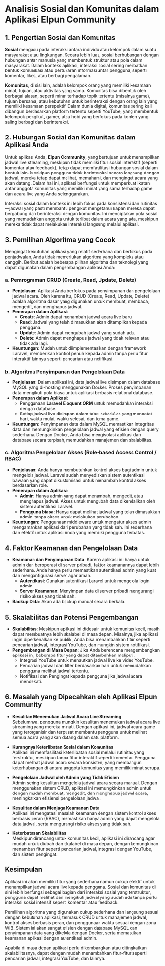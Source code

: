 # Analisis Sosial dan Komunitas dalam Aplikasi Elpun Community

## 1. Pengertian Sosial dan Komunitas

**Sosial** mengacu pada interaksi antara individu atau kelompok dalam suatu masyarakat atau lingkungan. Secara lebih luas, sosial berhubungan dengan hubungan antar manusia yang membentuk struktur atau pola dalam masyarakat. Dalam konteks aplikasi, interaksi sosial sering melibatkan bentuk komunikasi atau pertukaran informasi antar pengguna, seperti komentar, likes, atau berbagi pengalaman.

**Komunitas**, di sisi lain, adalah kelompok orang yang memiliki kesamaan minat, tujuan, atau aktivitas yang sama. Komunitas bisa dibentuk oleh berbagai alasan, seperti minat terhadap topik tertentu (misalnya game), tujuan bersama, atau kebutuhan untuk berinteraksi dengan orang lain yang memiliki kesamaan perspektif. Dalam dunia digital, komunitas sering kali dibangun berdasarkan platform tertentu seperti YouTube, yang membentuk kelompok pengikut, gamer, atau hobi yang berfokus pada konten yang saling berbagi dan berinteraksi.

## 2. Hubungan Sosial dan Komunitas dalam Aplikasi Anda

Untuk aplikasi Anda, **Elpun Community**, yang bertujuan untuk menampilkan jadwal live streaming, meskipun tidak memiliki fitur sosial interaktif (seperti komentar atau feedback), tetap dapat memfasilitasi hubungan sosial dalam bentuk lain. Meskipun pengguna tidak berinteraksi secara langsung dengan jadwal, mereka tetap dapat melihat, memahami, dan mengingat acara yang akan datang. Dalam hal ini, aplikasi berfungsi untuk memperkuat ikatan antar anggota komunitas yang memiliki minat yang sama terhadap game dan acara live yang Anda selenggarakan.

Interaksi sosial dalam konteks ini lebih fokus pada konsistensi dan rutinitas—jadwal yang pasti membantu pengikut mengetahui kapan mereka dapat bergabung dan berinteraksi dengan komunitas. Ini menciptakan pola sosial yang memudahkan anggota untuk terlibat dalam acara yang ada, meskipun mereka tidak dapat melakukan interaksi langsung melalui aplikasi.

## 3. Pemilihan Algoritma yang Cocok

Mengingat kebutuhan aplikasi yang relatif sederhana dan berfokus pada penjadwalan, Anda tidak memerlukan algoritma yang kompleks atau canggih. Berikut adalah beberapa pilihan algoritma dan teknologi yang dapat digunakan dalam pengembangan aplikasi Anda:

### a. Pemrograman CRUD (Create, Read, Update, Delete)

- **Penjelasan**: Aplikasi Anda berfokus pada penyimpanan dan pengelolaan jadwal acara. Oleh karena itu, CRUD (Create, Read, Update, Delete) adalah algoritma dasar yang digunakan untuk membuat, membaca, mengedit, dan menghapus jadwal.
- **Penerapan dalam Aplikasi**:
  - **Create**: Admin dapat menambah jadwal acara live baru.
  - **Read**: Jadwal yang telah dimasukkan akan ditampilkan kepada pengguna.
  - **Update**: Admin dapat mengubah jadwal yang sudah ada.
  - **Delete**: Admin dapat menghapus jadwal yang tidak relevan atau tidak ada lagi.
- **Keuntungan**: Mudah untuk diimplementasikan dengan framework Laravel, memberikan kontrol penuh kepada admin tanpa perlu fitur interaktif lainnya seperti pencarian atau notifikasi.

### b. Algoritma Penyimpanan dan Pengelolaan Data

- **Penjelasan**: Dalam aplikasi ini, data jadwal live disimpan dalam database MySQL yang di-hosting menggunakan Docker. Proses penyimpanan data mengikuti pola biasa untuk aplikasi berbasis relational database.
- **Penerapan dalam Aplikasi**:
  - Penggunaan **Laravel Eloquent ORM** untuk memudahkan interaksi dengan database.
  - Setiap jadwal live disimpan dalam tabel `schedules` yang mencatat hari, waktu mulai, waktu selesai, dan tema game.
- **Keuntungan**: Penyimpanan data dalam MySQL memastikan integritas data dan memungkinkan pengelolaan jadwal yang efisien dengan query sederhana. Dengan Docker, Anda bisa mengisolasi aplikasi dan database secara terpisah, memudahkan manajemen dan skalabilitas.

### c. Algoritma Pengelolaan Akses (Role-based Access Control / RBAC)

- **Penjelasan**: Anda hanya membutuhkan kontrol akses bagi admin untuk mengelola jadwal. Laravel sudah menyediakan sistem autentikasi bawaan yang dapat dikustomisasi untuk menambah kontrol akses berdasarkan role.
- **Penerapan dalam Aplikasi**:
  - **Admin**: Hanya admin yang dapat menambah, mengedit, atau menghapus jadwal. Akses untuk mengubah data dikendalikan oleh sistem autentikasi Laravel.
  - **Pengguna biasa**: Hanya dapat melihat jadwal yang telah dimasukkan admin, tanpa akses untuk melakukan perubahan.
- **Keuntungan**: Penggunaan middleware untuk mengatur akses admin mengamankan aplikasi dari perubahan yang tidak sah. Ini sederhana dan efektif untuk aplikasi Anda yang memiliki pengguna terbatas.

## 4. Faktor Keamanan dan Pengelolaan Data

- **Keamanan dan Penyimpanan Data**: Karena aplikasi ini hanya untuk admin dan beroperasi di server pribadi, faktor keamanannya dapat lebih sederhana. Anda hanya perlu memastikan autentikasi admin yang kuat dan mengonfigurasi server agar aman.
  - **Autentikasi**: Gunakan autentikasi Laravel untuk mengelola login admin.
  - **Server Keamanan**: Menyimpan data di server pribadi mengurangi risiko akses yang tidak sah.
- **Backup Data**: Akan ada backup manual secara berkala.

## 5. Skalabilitas dan Potensi Pengembangan

- **Skalabilitas**: Meskipun aplikasi ini didesain untuk komunitas kecil, masih dapat membuatnya lebih skalabel di masa depan. Misalnya, jika aplikasi ingin diperkenalkan ke publik, Anda bisa menambahkan fitur seperti pencarian jadwal, integrasi YouTube, dan mungkin sistem notifikasi.
- **Pengembangan di Masa Depan**: Jika Anda berencana mengembangkan aplikasi ini, beberapa fitur yang dapat ditambahkan meliputi:
  - Integrasi YouTube untuk menautkan jadwal live ke video YouTube.
  - Pencarian jadwal dan filter berdasarkan hari untuk memudahkan pengguna melihat jadwal tertentu.
  - Notifikasi dan Pengingat kepada pengguna jika jadwal acara mendekati.

## 6. Masalah yang Dipecahkan oleh Aplikasi Elpun Community

- **Kesulitan Menemukan Jadwal Acara Live Streaming**  
  Sebelumnya, pengguna mungkin kesulitan menemukan jadwal acara live streaming yang mereka minati. Dengan aplikasi ini, jadwal acara game yang terorganisir dan terpusat membantu pengguna untuk melihat semua acara yang akan datang dalam satu platform.

- **Kurangnya Keterlibatan Sosial dalam Komunitas**  
  Aplikasi ini memfasilitasi keterlibatan sosial melalui rutinitas yang terstruktur, meskipun tanpa fitur interaktif seperti komentar. Pengguna dapat melihat jadwal acara secara konsisten, yang membangun keterhubungan di antara anggota komunitas yang memiliki minat serupa.

- **Pengelolaan Jadwal oleh Admin yang Tidak Efisien**  
  Admin sering kesulitan mengelola jadwal acara secara manual. Dengan menggunakan sistem CRUD, aplikasi ini memungkinkan admin untuk dengan mudah membuat, mengedit, dan menghapus jadwal acara, meningkatkan efisiensi pengelolaan jadwal.

- **Kesulitan dalam Menjaga Keamanan Data**  
  Aplikasi ini mengatasi masalah keamanan dengan sistem kontrol akses berbasis peran (RBAC), memastikan hanya admin yang dapat mengelola data jadwal, serta mengurangi risiko akses yang tidak sah.

- **Keterbatasan Skalabilitas**  
  Meskipun dirancang untuk komunitas kecil, aplikasi ini dirancang agar mudah untuk diubah dan skalabel di masa depan, dengan kemungkinan menambah fitur seperti pencarian jadwal, integrasi dengan YouTube, dan sistem pengingat.

## Kesimpulan

Aplikasi ini akan memiliki fitur yang sederhana namun cukup efektif untuk menampilkan jadwal acara live kepada pengguna. Sosial dan komunitas di sini lebih berfungsi sebagai bagian dari interaksi sosial yang terstruktur, pengguna dapat melihat dan mengikuti jadwal yang sudah ada tanpa perlu interaksi sosial intensif seperti komentar atau feedback.

Pemilihan algoritma yang digunakan cukup sederhana dan langsung sesuai dengan kebutuhan aplikasi, termasuk CRUD untuk manajemen jadwal, kontrol akses berbasis peran, dan penggunaan waktu sesuai dengan zona WIB. Sistem ini akan sangat efisien dengan database MySQL dan penyimpanan data yang dikelola dengan Docker, serta memastikan keamanan aplikasi dengan autentikasi admin.

Apabila di masa depan aplikasi perlu dikembangkan atau ditingkatkan skalabilitasnya, dapat dengan mudah menambahkan fitur-fitur seperti pencarian jadwal, integrasi YouTube, dan lainnya.
